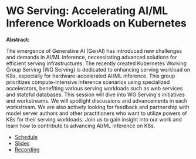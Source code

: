 # WG Serving: Accelerating AI/ML Inference Workloads on Kubernetes

**Abstract:**

The emergence of Generative AI (GenAI) has introduced new challenges and demands in AI/ML inference, necessitating advanced solutions for efficient serving infrastructures. The recently created Kubernetes Working Group Serving (WG Serving) is dedicated to enhancing serving workload on K8s, especially for hardware-accelerated AI/ML inference. This group prioritizes compute-intensive inference scenarios using specialized accelerators, benefiting various serving workloads such as web services and stateful databases. This session will dive into WG Serving's initiatives and workstreams. We will spotlight discussions and advancements in each workstream. We are also actively looking for feedback and partnership with model server authors and other practitioners who want to utilize powers of K8s for their serving workloads. Join us to gain insight into our work and learn how to contribute to advancing AI/ML inference on K8s. 

* [Schedule](https://sched.co/1hoy0)
* [Slides](https://docs.google.com/presentation/d/1TyxhzAVDPaiMjojZJlgV179p_YEOVh9z/edit?usp=sharing&ouid=114396299228948489624&rtpof=true&sd=true)
* [Recording](https://youtu.be/QMz4wf0mwfA?si=VRqiSqukiO3Dj-Ox)
